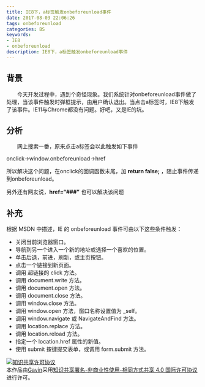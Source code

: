 ```yaml
---
title: IE8下，a标签触发onbeforeunload事件
date: 2017-08-03 22:06:26
tags: onbeforeunload
categories: BS
keywords: 
- IE8
- onbeforeunload
description: IE8下，a标签触发onbeforeunload事件
---
```


## 背景

&emsp;&emsp;今天开发过程中，遇到个奇怪现象。我们系统针对onbeforeunload事件做了处理，当该事件触发时弹框提示，由用户确认退出。当点击a标签时，IE8下触发了该事件。IE11与Chrome都没有问题。好吧，又是IE的坑。


## 分析
&emsp;&emsp;网上搜索一番，原来点击a标签会以此触发如下事件

onclick->window.onbeforeunload->href

所以解决这个问题，在onclick的回调函数末尾，加 **return false;** ，阻止事件传递到onbeforeunload。

另外还有网友说，**href=“###”** 也可以解决该问题


## 补充
根据 MSDN 中描述，IE 的 onbeforeunload 事件可由以下这些条件触发：

- 关闭当前浏览器窗口。
- 导航到另一个进入一个新的地址或选择一个喜欢的位置。
- 单击后退，前进，刷新，或主页按钮。
- 点击一个链接到新页面。
- 调用 超链接的 click 方法。
- 调用 document.write 方法。
- 调用 document.open 方法。
- 调用 document.close 方法。
- 调用 window.close 方法。
- 调用 window.open 方法，窗口名称设置值为 _self。
- 调用 window.navigate 或 NavigateAndFind 方法。
- 调用 location.replace 方法。
- 调用 location.reload 方法。
- 指定一个 location.href 属性的新值。
- 使用 submit 按键提交表单，或调用 form.submit 方法。




<a rel="license" href="http://creativecommons.org/licenses/by-nc-sa/4.0/"><img alt="知识共享许可协议" style="border-width:0" src="https://i.creativecommons.org/l/by-nc-sa/4.0/88x31.png" /></a><br />本作品由<a xmlns:cc="http://creativecommons.org/ns#" href="http://wonius.top/" property="cc:attributionName" rel="cc:attributionURL">Gavin</a>采用<a rel="license" href="http://creativecommons.org/licenses/by-nc-sa/4.0/">知识共享署名-非商业性使用-相同方式共享 4.0 国际许可协议</a>进行许可。
